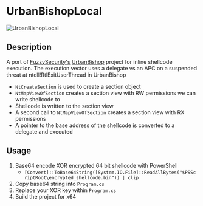 # UrbanBishopLocal

![UrbanBishopLocal](https://raw.githubusercontent.com/slyd0g/UrbanBishopLocal/master/example.png)

## Description
A port of [FuzzySecurity's](https://twitter.com/FuzzySec) [UrbanBishop](https://github.com/FuzzySecurity/Sharp-Suite#urbanbishop) project for inline shellcode execution. The execution vector uses a delegate vs an APC on a suspended threat at ntdll!RtlExitUserThread in UrbanBishop

- ```NtCreateSection``` is used to create a section object
- ```NtMapViewOfSection``` creates a section view with RW permissions we can write shellcode to
- Shellcode is written to the section view
- A second call to ```NtMapViewOfSection``` creates a section view with RX permissions
- A pointer to the base address of the shellcode is converted to a delegate and executed

## Usage
1. Base64 encode XOR encrypted 64 bit shellcode with PowerShell
    - ```[Convert]::ToBase64String([System.IO.File]::ReadAllBytes("$PSScriptRoot\encrypted_shellcode.bin")) | clip```
2. Copy base64 string into ```Program.cs```
3. Replace your XOR key within ```Program.cs```
4. Build the project for x64

